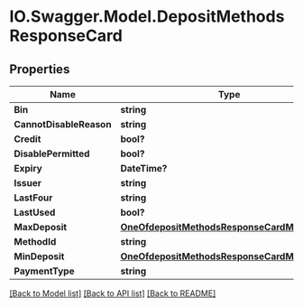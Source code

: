 # IO.Swagger.Model.DepositMethodsResponseCard
## Properties

Name | Type | Description | Notes
------------ | ------------- | ------------- | -------------
**Bin** | **string** |  | 
**CannotDisableReason** | **string** |  | 
**Credit** | **bool?** |  | 
**DisablePermitted** | **bool?** |  | 
**Expiry** | **DateTime?** |  | 
**Issuer** | **string** |  | 
**LastFour** | **string** |  | 
**LastUsed** | **bool?** |  | 
**MaxDeposit** | [**OneOfdepositMethodsResponseCardMaxDeposit**](OneOfdepositMethodsResponseCardMaxDeposit.md) |  | 
**MethodId** | **string** |  | 
**MinDeposit** | [**OneOfdepositMethodsResponseCardMinDeposit**](OneOfdepositMethodsResponseCardMinDeposit.md) |  | 
**PaymentType** | **string** |  | 

[[Back to Model list]](../README.md#documentation-for-models) [[Back to API list]](../README.md#documentation-for-api-endpoints) [[Back to README]](../README.md)

